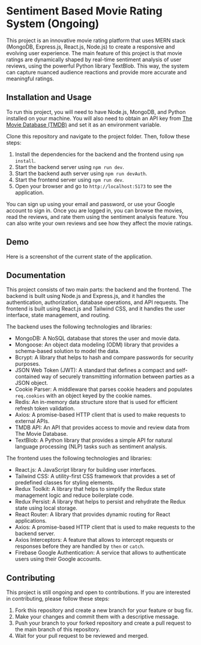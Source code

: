 # Sentiment Based Movie Rating System (Ongoing)

This project is an innovative movie rating platform that uses MERN stack (MongoDB, Express.js, React.js, Node.js) to create a responsive and evolving user experience. The main feature of this project is that movie ratings are dynamically shaped by real-time sentiment analysis of user reviews, using the powerful Python library TextBlob. This way, the system can capture nuanced audience reactions and provide more accurate and meaningful ratings.

## Installation and Usage

To run this project, you will need to have Node.js, MongoDB, and Python installed on your machine. You will also need to obtain an API key from [The Movie Database (TMDB)](https://www.themoviedb.org/documentation/api) and set it as an environment variable.

Clone this repository and navigate to the project folder. Then, follow these steps:

1. Install the dependencies for the backend and the frontend using `npm install`.
2. Start the backend server using `npm run dev`.
3. Start the backend auth server using `npm run devAuth`.
4. Start the frontend server using `npm run dev`.
5. Open your browser and go to `http://localhost:5173` to see the application.

You can sign up using your email and password, or use your Google account to sign in. Once you are logged in, you can browse the movies, read the reviews, and rate them using the sentiment analysis feature. You can also write your own reviews and see how they affect the movie ratings.

## Demo

Here is a screenshot of the current state of the application.



## Documentation

This project consists of two main parts: the backend and the frontend. The backend is built using Node.js and Express.js, and it handles the authentication, authorization, database operations, and API requests. The frontend is built using React.js and Tailwind CSS, and it handles the user interface, state management, and routing.

The backend uses the following technologies and libraries:

- MongoDB: A NoSQL database that stores the user and movie data.
- Mongoose: An object data modeling (ODM) library that provides a schema-based solution to model the data.
- Bcrypt: A library that helps to hash and compare passwords for security purposes.
- JSON Web Token (JWT): A standard that defines a compact and self-contained way of securely transmitting information between parties as a JSON object.
- Cookie Parser: A middleware that parses cookie headers and populates `req.cookies` with an object keyed by the cookie names.
- Redis: An in-memory data structure store that is used for efficient refresh token validation.
- Axios: A promise-based HTTP client that is used to make requests to external APIs.
- TMDB API: An API that provides access to movie and review data from The Movie Database.
- TextBlob: A Python library that provides a simple API for natural language processing (NLP) tasks such as sentiment analysis.

The frontend uses the following technologies and libraries:

- React.js: A JavaScript library for building user interfaces.
- Tailwind CSS: A utility-first CSS framework that provides a set of predefined classes for styling elements.
- Redux Toolkit: A library that helps to simplify the Redux state management logic and reduce boilerplate code.
- Redux Persist: A library that helps to persist and rehydrate the Redux state using local storage.
- React Router: A library that provides dynamic routing for React applications.
- Axios: A promise-based HTTP client that is used to make requests to the backend server.
- Axios Interceptors: A feature that allows to intercept requests or responses before they are handled by `then` or `catch`.
- Firebase Google Authentication: A service that allows to authenticate users using their Google accounts.

## Contributing

This project is still ongoing and open to contributions. If you are interested in contributing, please follow these steps:

1. Fork this repository and create a new branch for your feature or bug fix.
2. Make your changes and commit them with a descriptive message.
3. Push your branch to your forked repository and create a pull request to the main branch of this repository.
4. Wait for your pull request to be reviewed and merged.
